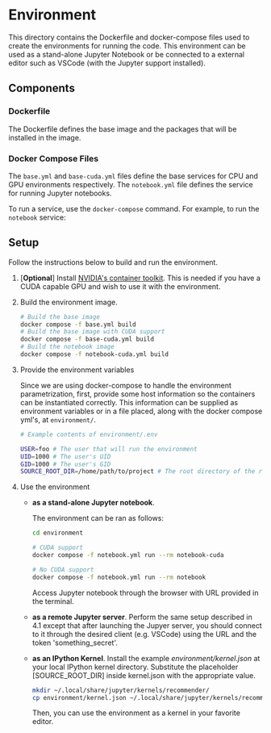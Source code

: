 # Environment

This directory contains the Dockerfile and docker-compose files used to create
the environments for running the code. This environment can be used as a
stand-alone Jupyter Notebook or be connected to a external editor such as VSCode
(with the Jupyter support installed).

## Components

### Dockerfile

The Dockerfile defines the base image and the packages that will be installed
in the image.

### Docker Compose Files

The `base.yml` and `base-cuda.yml` files define the base services for CPU and
GPU environments respectively. The `notebook.yml` file defines the service for
running Jupyter notebooks.

To run a service, use the `docker-compose` command. For example, to run the
`notebook` service:

## Setup

Follow the instructions below to build and run the environment.

1. [**Optional**] Install 
   [NVIDIA's container toolkit](https://docs.nvidia.com/datacenter/cloud-native/container-toolkit/install-guide.html).
   This is needed if you have a CUDA capable GPU and wish to use it with the
   environment.
2. Build the environment image.
   ```bash
   # Build the base image
   docker compose -f base.yml build
   # Build the base image with CUDA support
   docker compose -f base-cuda.yml build
   # Build the notebook image
   docker compose -f notebook-cuda.yml build

   ```
3. Provide the environment variables
   
   Since we are using docker-compose to handle the environment parametrization,
   first, provide some host information so the containers can be instantiated
   correctly. This information can be supplied as environment variables or in a
   file placed, along with the docker compose yml's, at `environment/`. 

   ```bash
   # Example contents of environment/.env

   USER=foo # The user that will run the environment
   UID=1000 # The user's UID
   GID=1000 # The user's GID
   SOURCE_ROOT_DIR=/home/path/to/project # The root directory of the repository
   ```


4. Use the environment
   - **as a stand-alone Jupyter notebook**. 
      
      The environment can be ran as follows:

      ```bash
      cd environment

      # CUDA support
      docker compose -f notebook.yml run --rm notebook-cuda

      # No CUDA support
      docker compose -f notebook.yml run --rm notebook
      ```
      
      Access Jupyter notebook through the browser with URL provided in the
      terminal.

    - **as a remote Jupyter server**. Perform the same setup described in 4.1
      except that after launching the Jupyer server, you should connect to it
      through the desired client (e.g. VSCode) using the URL and the token
      'something_secret'.
   
    - **as an IPython Kernel**. Install the example *environment/kernel.json* at
      your local IPython kernel directory. Substitute the placeholder
      \[SOURCE_ROOT_DIR\] inside kernel.json with the appropriate value.
       ```bash
       mkdir ~/.local/share/jupyter/kernels/recommender/
       cp environment/kernel.json ~/.local/share/jupyter/kernels/recommender/kernel.json
       ```
      Then, you can use the environment as a kernel in your favorite editor.
